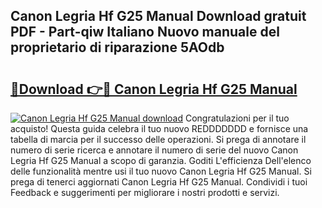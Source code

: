 ## Canon Legria Hf G25 Manual Download gratuit PDF - Part-qiw Italiano Nuovo manuale del proprietario di riparazione 5AOdb

# <h2><a href="http://dfaowds.blite.top/?on=Canon+Legria+Hf+G25+Manual">🔗Download 👉🔴 Canon Legria Hf G25 Manual</a></h2>

[![Canon Legria Hf G25 Manual download](https://i.imgur.com/lujVjoI.png)](http://dfaowds.blite.top/?on=Canon+Legria+Hf+G25+Manual)
Congratulazioni per il tuo acquisto! Questa guida celebra il tuo nuovo REDDDDDDD e fornisce una tabella di marcia per il successo delle operazioni. Si prega di annotare il numero di serie ricerca e annotare il numero di serie del nuovo Canon Legria Hf G25 Manual a scopo di garanzia. Goditi L'efficienza Dell'elenco delle funzionalità mentre usi il tuo nuovo Canon Legria Hf G25 Manual. Si prega di tenerci aggiornati Canon Legria Hf G25 Manual. Condividi i tuoi Feedback e suggerimenti per migliorare i nostri prodotti e servizi.
